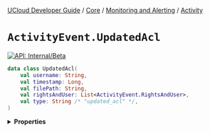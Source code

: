 [UCloud Developer Guide](/docs/developer-guide/README.md) / [Core](/docs/developer-guide/core/README.md) / [Monitoring and Alerting](/docs/developer-guide/core/monitoring/README.md) / [Activity](/docs/developer-guide/core/monitoring/activity.md)

# `ActivityEvent.UpdatedAcl`


[![API: Internal/Beta](https://img.shields.io/static/v1?label=API&message=Internal/Beta&color=red&style=flat-square)](/docs/developer-guide/core/api-conventions.md)



```kotlin
data class UpdatedAcl(
    val username: String,
    val timestamp: Long,
    val filePath: String,
    val rightsAndUser: List<ActivityEvent.RightsAndUser>,
    val type: String /* "updated_acl" */,
)
```

<details>
<summary>
<b>Properties</b>
</summary>

<details>
<summary>
<code>username</code>: <code><code><a href='https://kotlinlang.org/api/latest/jvm/stdlib/kotlin/-string/'>String</a></code></code>
</summary>





</details>

<details>
<summary>
<code>timestamp</code>: <code><code><a href='https://kotlinlang.org/api/latest/jvm/stdlib/kotlin/-long/'>Long</a></code></code>
</summary>





</details>

<details>
<summary>
<code>filePath</code>: <code><code><a href='https://kotlinlang.org/api/latest/jvm/stdlib/kotlin/-string/'>String</a></code></code>
</summary>





</details>

<details>
<summary>
<code>rightsAndUser</code>: <code><code><a href='https://kotlinlang.org/api/latest/jvm/stdlib/kotlin.collections/-list/'>List</a>&lt;<a href='#activityevent.rightsanduser'>ActivityEvent.RightsAndUser</a>&gt;</code></code>
</summary>





</details>

<details>
<summary>
<code>type</code>: <code><code>String /* "updated_acl" */</code></code> The type discriminator
</summary>

[![API: Stable](https://img.shields.io/static/v1?label=API&message=Stable&color=green&style=flat-square)](/docs/developer-guide/core/api-conventions.md)




</details>



</details>


